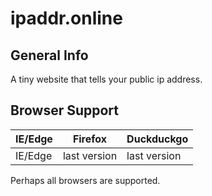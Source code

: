 # ipaddr.online

## General Info
A tiny website that tells your public ip address.

## Browser Support

| IE/Edge | Firefox | Duckduckgo |
| --------- | --------- | --------- |
| IE/Edge| last version| last version|

Perhaps all browsers are supported.
